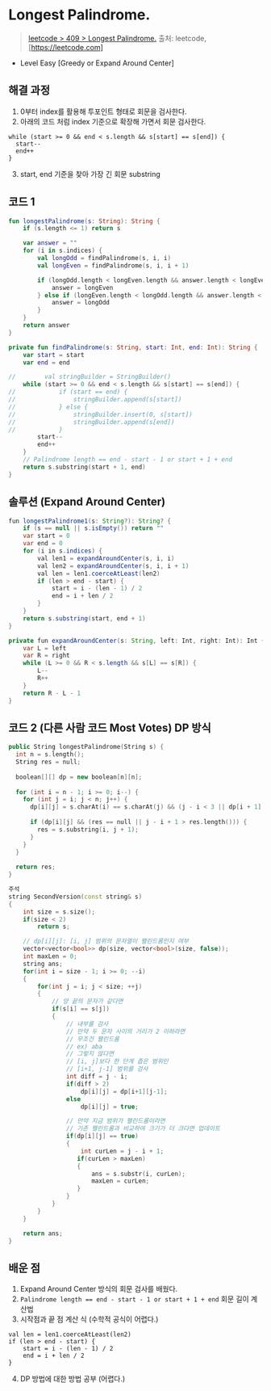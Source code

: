 # Longest Palindrome.

> [leetcode > 409 > Longest Palindrome.](https://leetcode.com/problems/longest-palindrome)
> 출처: leetcode, [https://leetcode.com]

- Level Easy [Greedy or Expand Around Center]

## 해결 과정

1. 0부터 index를 활용해 투포인트 형태로 회문을 검사한다.
2. 아래의 코드 처럼 index 기준으로 확장해 가면서 회문 검사한다.
```
while (start >= 0 && end < s.length && s[start] == s[end]) {
  start--
  end++
}
```
3. start, end 기준을 찾아 가장 긴 회문 substring


## 코드 1

```kotlin
fun longestPalindrome(s: String): String {
    if (s.length <= 1) return s

    var answer = ""
    for (i in s.indices) {
        val longOdd = findPalindrome(s, i, i)
        val longEven = findPalindrome(s, i, i + 1)

        if (longOdd.length < longEven.length && answer.length < longEven.length) {
            answer = longEven
        } else if (longEven.length < longOdd.length && answer.length < longOdd.length) {
            answer = longOdd
        }
    }
    return answer
}

private fun findPalindrome(s: String, start: Int, end: Int): String {
    var start = start
    var end = end

//        val stringBuilder = StringBuilder()
    while (start >= 0 && end < s.length && s[start] == s[end]) {
//            if (start == end) {
//                stringBuilder.append(s[start])
//            } else {
//                stringBuilder.insert(0, s[start])
//                stringBuilder.append(s[end])
//            }
        start--
        end++
    }
    // Palindrome length == end - start - 1 or start + 1 + end
    return s.substring(start + 1, end)
}
```

## 솔루션 (Expand Around Center)
``` java
fun longestPalindrome1(s: String?): String? {
    if (s == null || s.isEmpty()) return ""
    var start = 0
    var end = 0
    for (i in s.indices) {
        val len1 = expandAroundCenter(s, i, i)
        val len2 = expandAroundCenter(s, i, i + 1)
        val len = len1.coerceAtLeast(len2)
        if (len > end - start) {
            start = i - (len - 1) / 2
            end = i + len / 2
        }
    }
    return s.substring(start, end + 1)
}

private fun expandAroundCenter(s: String, left: Int, right: Int): Int {
    var L = left
    var R = right
    while (L >= 0 && R < s.length && s[L] == s[R]) {
        L--
        R++
    }
    return R - L - 1
}
```

## 코드 2 (다른 사람 코드 Most Votes) DP 방식

```c++
public String longestPalindrome(String s) {
  int n = s.length();
  String res = null;
    
  boolean[][] dp = new boolean[n][n];
    
  for (int i = n - 1; i >= 0; i--) {
    for (int j = i; j < n; j++) {
      dp[i][j] = s.charAt(i) == s.charAt(j) && (j - i < 3 || dp[i + 1][j - 1]);
            
      if (dp[i][j] && (res == null || j - i + 1 > res.length())) {
        res = s.substring(i, j + 1);
      }
    }
  }
    
  return res;
}

주석
string SecondVersion(const string& s)
{
    int size = s.size();
    if(size < 2)
        return s;

    // dp[i][j]: [i, j] 범위의 문자열이 팰린드롬인지 여부
    vector<vector<bool>> dp(size, vector<bool>(size, false));
    int maxLen = 0;
    string ans;
    for(int i = size - 1; i >= 0; --i)
    {
        for(int j = i; j < size; ++j)
        {                
            // 양 끝의 문자가 같다면
            if(s[i] == s[j])
            {
                // 내부를 검사
                // 만약 두 문자 사이의 거리가 2 이하라면
                // 무조건 팰린드롬
                // ex) aba
                // 그렇지 않다면 
                // [i, j]보다 한 단계 좁은 범위인
                // [i+1, j-1] 범위를 검사
                int diff = j - i;
                if(diff > 2)
                    dp[i][j] = dp[i+1][j-1];
                else
                    dp[i][j] = true;

                // 만약 지금 범위가 팰린드롬이라면
                // 기존 팰린드롬과 비교하여 크기가 더 크다면 업데이트
                if(dp[i][j] == true)
                {
                    int curLen = j - i + 1;
                   if(curLen > maxLen)
                   {
                       ans = s.substr(i, curLen);
                       maxLen = curLen;
                   }
                }
            }
        }
    }

    return ans;
}
```

## 배운 점 
1. Expand Around Center 방식의 회문 검사를 배웠다.
2. `Palindrome length == end - start - 1 or start + 1 + end` 회문 길이 계산법
3. 시작점과 끝 점 계산 식 (수학적 공식이 어렵다.)
```
val len = len1.coerceAtLeast(len2)
if (len > end - start) {
    start = i - (len - 1) / 2
    end = i + len / 2
}
```
4. DP 방법에 대한 방법 공부 (어렵다.)
